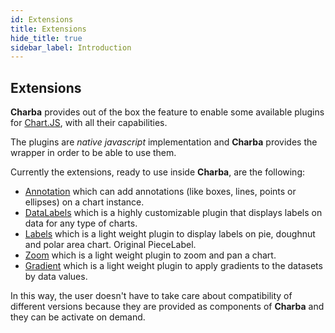 ```yaml
---
id: Extensions
title: Extensions
hide_title: true
sidebar_label: Introduction
---
```

## Extensions

**Charba** provides out of the box the feature to enable some available plugins for [Chart.JS](http://www.chartjs.org/), with all their capabilities.

The plugins are *native javascript* implementation and **Charba** provides the wrapper in order to be able to use them.

Currently the extensions, ready to use inside **Charba**, are the following:

  * [Annotation](Annotation) which can add annotations (like boxes, lines, points or ellipses) on a chart instance.
  * [DataLabels](DataLabels) which is a highly customizable plugin that displays labels on data for any type of charts.
  * [Labels](Labels) which is a light weight plugin to display labels on pie, doughnut and polar area chart. Original PieceLabel.
  * [Zoom](Zoom) which is a light weight plugin to zoom and pan a chart.
  * [Gradient](Gradient) which is a light weight plugin to apply gradients to the datasets by data values.

In this way, the user doesn't have to take care about compatibility of different versions because they are provided as components of **Charba** and they can be activate on demand.
